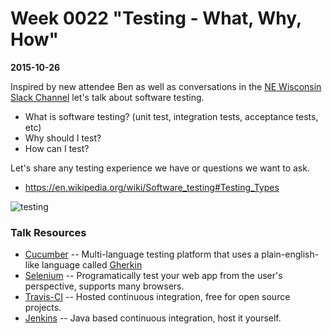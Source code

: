 # Week 0022 "Testing - What, Why, How"
**2015-10-26**

Inspired by new attendee Ben as well as conversations in the [NE Wisconsin Slack Channel](https://newslack.herokuapp.com/) let's talk about software testing.

* What is software testing? (unit test, integration tests, acceptance tests, etc)
* Why should I test?
* How can I test?

Let's share any testing experience we have or questions we want to ask.

* https://en.wikipedia.org/wiki/Software_testing#Testing_Types

![testing](http://accessibility.hhs.texas.gov/docs/training/images/design.png)

### Talk Resources

* [Cucumber](https://cucumber.io) -- Multi-language testing platform that uses a plain-english-like language called [Gherkin](https://github.com/cucumber/cucumber/wiki/Gherkin)
* [Selenium](http://www.seleniumhq.org) -- Programatically test your web app from the user's perspective, supports many browsers.
* [Travis-CI](https://travis-ci.org) -- Hosted continuous integration, free for open source projects.
* [Jenkins](https://jenkins-ci.org) -- Java based continuous integration, host it yourself.
